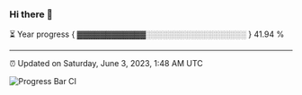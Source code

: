### Hi there 👋

⏳ Year progress { ▓▓▓▓▓▓▓▓▓▓▓▓░░░░░░░░░░░░░░░░░░ } 41.94 %

---

⏰ Updated on Saturday, June 3, 2023, 1:48 AM UTC

![Progress Bar CI](https://github.com/arthurbuhl/arthurbuhl/workflows/Progress%20Bar%20CI/badge.svg)
